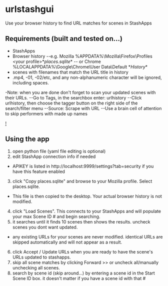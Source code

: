 # urlstashgui
Use your browser history to find URL matches for scenes in StashApps
## Requirements (built and tested on...)
- StashApps
- Browser history
  --e.g. Mozilla %APPDATA%\Mozilla\Firefox\Profiles \<your profile>\**places.sqlite**
  -- or Chrome %LOCALAPPDATA%\Google\Chrome\User Data\Default \**History**
- scenes with filenames that match the URL title in history
 - .mp4, -01, -02/etc, and any non-alphanumeric character will be ignored, including spaces.

-Note: when you are done don't forget to scan your updated scenes with their URLs.
 --Go to Tags, in the searchbox enter: urlhistory
 --Click urlhistory, then choose the tagger button on the right side of the search/filter menu
 --Source: Scrape with URL
 --Use a brain cell of attention to skip performers with made up names

[!](how_to_basics1.jpg)
## Using the app
1. open python file (yaml file editing is optional)
2. edit StashApp connection info if needed
  - APIKEY is listed in http://localhost:9999/settings?tab=security if you have this feature enabled
3. click "Copy places.sqlite" and browse to your Mozilla profile. Select places.sqlite.
  - This file is then copied to the desktop. Your actual browser history is not modified.
4. click "Load Scenes". This connects to your StashApps and will populate your max Scene ID # and begin searching.
5. it searches until it finds 10 scenes then shows the results. uncheck scenes you dont want updated. 
  - any existing URLs for your scenes are never modified. identical URLs are skipped automatically and will not appear as a result.
6. click Accept / Update URLs when you are ready to have the scene's URLs updated to stashapps.
7. skip all scene matches by clicking Forward >> or uncheck all/manually unchecking all scenes.
8. search by scene id (skip around...) by entering a scene id in the Start Scene ID box. it doesn't matter if you have a scene id with that #
